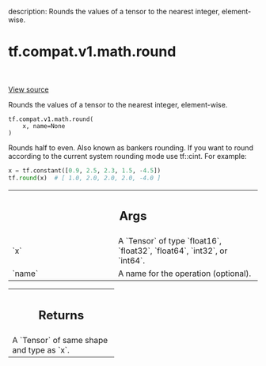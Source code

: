 description: Rounds the values of a tensor to the nearest integer, element-wise.

<div itemscope itemtype="http://developers.google.com/ReferenceObject">
<meta itemprop="name" content="tf.compat.v1.math.round" />
<meta itemprop="path" content="Stable" />
</div>

# tf.compat.v1.math.round

<!-- Insert buttons and diff -->

<table class="tfo-notebook-buttons tfo-api nocontent" align="left">

</table>

<a target="_blank" class="external" href="/code/stable/tensorflow/python/ops/math_ops.py">View source</a>



Rounds the values of a tensor to the nearest integer, element-wise.


<pre class="devsite-click-to-copy prettyprint lang-py tfo-signature-link">
<code>tf.compat.v1.math.round(
    x, name=None
)
</code></pre>



<!-- Placeholder for "Used in" -->

Rounds half to even.  Also known as bankers rounding. If you want to round
according to the current system rounding mode use tf::cint.
For example:

```python
x = tf.constant([0.9, 2.5, 2.3, 1.5, -4.5])
tf.round(x)  # [ 1.0, 2.0, 2.0, 2.0, -4.0 ]
```

<!-- Tabular view -->
 <table class="responsive fixed orange">
<colgroup><col width="214px"><col></colgroup>
<tr><th colspan="2"><h2 class="add-link">Args</h2></th></tr>

<tr>
<td>
`x`<a id="x"></a>
</td>
<td>
A `Tensor` of type `float16`, `float32`, `float64`, `int32`, or `int64`.
</td>
</tr><tr>
<td>
`name`<a id="name"></a>
</td>
<td>
A name for the operation (optional).
</td>
</tr>
</table>



<!-- Tabular view -->
 <table class="responsive fixed orange">
<colgroup><col width="214px"><col></colgroup>
<tr><th colspan="2"><h2 class="add-link">Returns</h2></th></tr>
<tr class="alt">
<td colspan="2">
A `Tensor` of same shape and type as `x`.
</td>
</tr>

</table>

